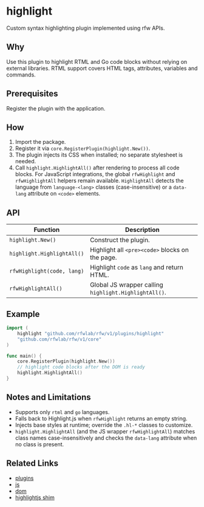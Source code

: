 # highlight

Custom syntax highlighting plugin implemented using rfw APIs.

## Why
Use this plugin to highlight RTML and Go code blocks without relying on external libraries. RTML support covers HTML tags, attributes, variables and commands.

## Prerequisites
Register the plugin with the application.

## How
1. Import the package.
2. Register it via `core.RegisterPlugin(highlight.New())`.
3. The plugin injects its CSS when installed; no separate stylesheet is needed.
4. Call `highlight.HighlightAll()` after rendering to process all code blocks.
   For JavaScript integrations, the global `rfwHighlight` and `rfwHighlightAll` helpers remain available. `HighlightAll` detects
   the language from `language-<lang>` classes (case-insensitive) or a `data-lang` attribute on `<code>` elements.

## API

| Function | Description |
| --- | --- |
| `highlight.New()` | Construct the plugin. |
| `highlight.HighlightAll()` | Highlight all `<pre><code>` blocks on the page. |
| `rfwHighlight(code, lang)` | Highlight `code` as `lang` and return HTML. |
| `rfwHighlightAll()` | Global JS wrapper calling `highlight.HighlightAll()`. |

## Example

```go
import (
    highlight "github.com/rfwlab/rfw/v1/plugins/highlight"
    "github.com/rfwlab/rfw/v1/core"
)

func main() {
    core.RegisterPlugin(highlight.New())
    // highlight code blocks after the DOM is ready
    highlight.HighlightAll()
}
```

## Notes and Limitations
- Supports only `rtml` and `go` languages.
- Falls back to Highlight.js when `rfwHighlight` returns an empty string.
- Injects base styles at runtime; override the `.hl-*` classes to customize.
- `highlight.HighlightAll` (and the JS wrapper `rfwHighlightAll`) matches class names case-insensitively and checks the `data-lang` attribute when no class is present.

## Related Links
- [plugins](../plugins)
- [js](../js)
- [dom](../dom)
- [highlightjs shim](shims/highlightjs)
